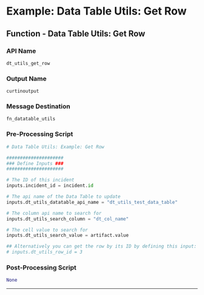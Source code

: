 <!--
    DO NOT MANUALLY EDIT THIS FILE
    THIS FILE IS AUTOMATICALLY GENERATED WITH resilient-circuits codegen
-->

# Example: Data Table Utils: Get Row

## Function - Data Table Utils: Get Row

### API Name
`dt_utils_get_row`

### Output Name
`curtinoutput`

### Message Destination
`fn_datatable_utils`

### Pre-Processing Script
```python
# Data Table Utils: Example: Get Row

#####################
### Define Inputs ###
#####################

# The ID of this incident
inputs.incident_id = incident.id

# The api name of the Data Table to update
inputs.dt_utils_datatable_api_name = "dt_utils_test_data_table"

# The column api name to search for
inputs.dt_utils_search_column = "dt_col_name"

# The cell value to search for
inputs.dt_utils_search_value = artifact.value

## Alternatively you can get the row by its ID by defining this input:
# inputs.dt_utils_row_id = 3

```

### Post-Processing Script
```python
None
```

---

